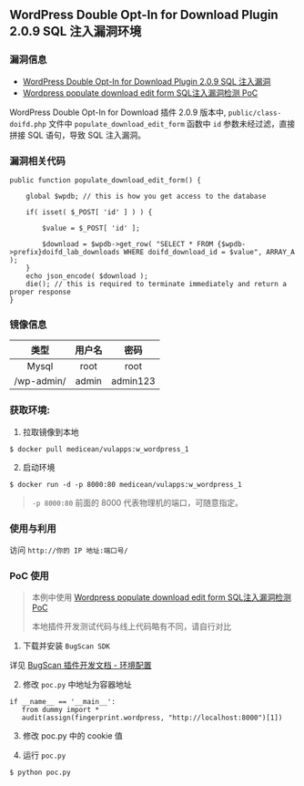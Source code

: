 ## WordPress Double Opt-In for Download Plugin 2.0.9 SQL 注入漏洞环境

### 漏洞信息

 * [WordPress Double Opt-In for Download Plugin 2.0.9 SQL 注入漏洞](https://www.exploit-db.com/exploits/39896/)
 * [Wordpress populate download edit form SQL注入漏洞检测 PoC](http://www.bugscan.net/source/plugin/4474/template/)

WordPress Double Opt-In for Download 插件 2.0.9 版本中, `public/class-doifd.php` 文件中 `populate_download_edit_form` 函数中 `id` 参数未经过滤，直接拼接 SQL 语句，导致 SQL 注入漏洞。

### 漏洞相关代码

```
public function populate_download_edit_form() {

    global $wpdb; // this is how you get access to the database

    if( isset( $_POST[ 'id' ] ) ) {

        $value = $_POST[ 'id' ];

        $download = $wpdb->get_row( "SELECT * FROM {$wpdb->prefix}doifd_lab_downloads WHERE doifd_download_id = $value", ARRAY_A );
    }
    echo json_encode( $download );
    die(); // this is required to terminate immediately and return a proper response
}
```

### 镜像信息

类型 | 用户名 | 密码
:-:|:-:|:-:
Mysql | root | root
/wp-admin/ | admin | admin123


### 获取环境:

1. 拉取镜像到本地

 ```
$ docker pull medicean/vulapps:w_wordpress_1
 ```

2. 启动环境

 ```
$ docker run -d -p 8000:80 medicean/vulapps:w_wordpress_1
 ```
 > `-p 8000:80` 前面的 8000 代表物理机的端口，可随意指定。 

### 使用与利用

访问 `http://你的 IP 地址:端口号/`

### PoC 使用

> 本例中使用 [Wordpress populate download edit form SQL注入漏洞检测 PoC](http://www.bugscan.net/source/plugin/4474/template/)
> 
> 本地插件开发测试代码与线上代码略有不同，请自行对比


1. 下载并安装 `BugScan SDK`

 详见 [BugScan 插件开发文档 - 环境配置](http://doc.bugscan.net/chapter1/1-1.html)

2. 修改 `poc.py` 中地址为容器地址

 ```
if __name__ == '__main__':
    from dummy import *
    audit(assign(fingerprint.wordpress, "http://localhost:8000")[1])

 ```

3. 修改 poc.py 中的 cookie 值

4. 运行 `poc.py`

 ```
$ python poc.py
 ```
